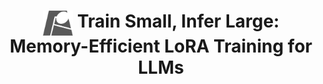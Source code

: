 <div align="center">
<h1><img src="assets/loram.png" height="40px" align="top"/> Train Small, Infer Large: Memory-Efficient LoRA Training for LLMs
</h1>
